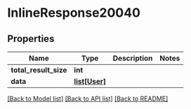 # InlineResponse20040

## Properties
Name | Type | Description | Notes
------------ | ------------- | ------------- | -------------
**total_result_size** | **int** |  | 
**data** | [**list[User]**](User.md) |  | 

[[Back to Model list]](../README.md#documentation-for-models) [[Back to API list]](../README.md#documentation-for-api-endpoints) [[Back to README]](../README.md)


